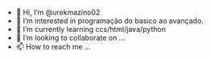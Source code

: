 - 👋 Hi, I’m @urekmazino02
- 👀 I’m interested in  programação do basico ao avançado.
- 🌱 I’m currently learning ccs/html/java/python
- 💞️ I’m looking to collaborate on ...
- 📫 How to reach me ...

<!---
urekmazino02/urekmazino02 is a ✨ special ✨ repository because its `README.md` (this file) appears on your GitHub profile.
You can click the Preview link to take a look at your changes.
--->
